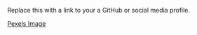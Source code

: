 Replace this with a link to your a GitHub or social media profile.

[Pexels Image](images.pexels.com/photos/9953781/pexels-photo-9953781.jpeg?auto=compress&cs=tinysrgb&dpr=3&h=750&w=1260 "Pexels image link")
